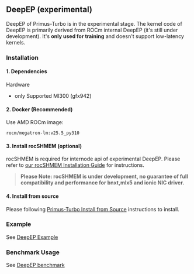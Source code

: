 ## DeepEP (experimental)

DeepEP of Primus-Turbo is in the experimental stage.
The kernel code of DeepEP is primarily derived from ROCm internal DeepEP (it's still under development). It's **only used for training** and doesn't support low-latency kernels.

### Installation

#### 1. Dependencies

Hardware
- only Supported MI300 (gfx942)

#### 2. Docker (Recommended)

Use AMD ROCm image:
```
rocm/megatron-lm:v25.5_py310
```

#### 3. Install rocSHMEM (optional)

rocSHMEM is required for internode api of experimental DeepEP. Please refer to [our rocSHMEM Installation Guide](../../../docs/install_dependencies.md) for instructions.

> **Please Note: rocSHMEM is under development, no guarantee of full compatibility and performance for bnxt,mlx5 and ionic NIC driver.**

#### 4. Install from source
Please following [Primus-Turbo Install from Source](../../../README.md) instructions to install.

### Example

See [DeepEP Example](../../../docs/examples.md)

### Benchmark Usage

 See [DeepEP benchmark](../../../benchmark/README.md)
